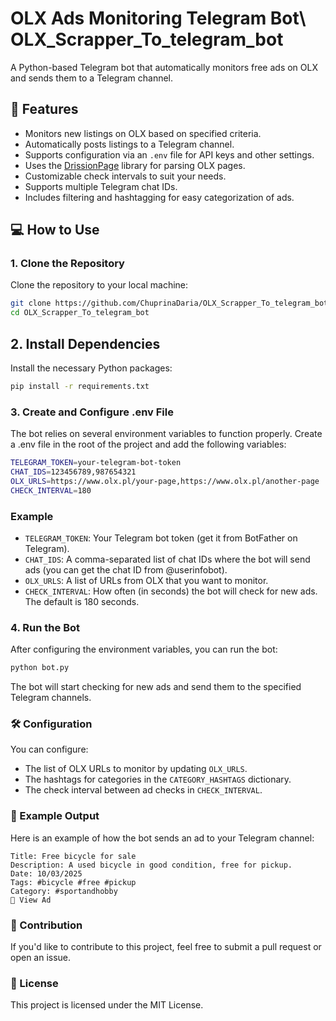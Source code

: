 # OLX Ads Monitoring Telegram Bot\ OLX_Scrapper_To_telegram_bot

A Python-based Telegram bot that automatically monitors free ads on OLX and sends them to a Telegram channel.

## 🚀 Features

- Monitors new listings on OLX based on specified criteria.
- Automatically posts listings to a Telegram channel.
- Supports configuration via an `.env` file for API keys and other settings.
- Uses the [DrissionPage](https://github.com/michiya/DrissionPage) library for parsing OLX pages.
- Customizable check intervals to suit your needs.
- Supports multiple Telegram chat IDs.
- Includes filtering and hashtagging for easy categorization of ads.

## 💻 How to Use

### 1. Clone the Repository

Clone the repository to your local machine:

```bash
git clone https://github.com/ChuprinaDaria/OLX_Scrapper_To_telegram_bot.git
cd OLX_Scrapper_To_telegram_bot
``` 

## 2. Install Dependencies

Install the necessary Python packages:

```bash
pip install -r requirements.txt
```

### 3. Create and Configure .env File

The bot relies on several environment variables to function properly. Create a .env file in the root of the project and add the following variables:

```bash
TELEGRAM_TOKEN=your-telegram-bot-token
CHAT_IDS=123456789,987654321
OLX_URLS=https://www.olx.pl/your-page,https://www.olx.pl/another-page
CHECK_INTERVAL=180
```

### Example

- `TELEGRAM_TOKEN`: Your Telegram bot token (get it from BotFather on Telegram).
- `CHAT_IDS`: A comma-separated list of chat IDs where the bot will send ads (you can get the chat ID from @userinfobot).
- `OLX_URLS`: A list of URLs from OLX that you want to monitor.
- `CHECK_INTERVAL`: How often (in seconds) the bot will check for new ads. The default is 180 seconds.

### 4. Run the Bot

After configuring the environment variables, you can run the bot:

```bash
python bot.py
```

The bot will start checking for new ads and send them to the specified Telegram channels.

### 🛠️ Configuration

You can configure:

- The list of OLX URLs to monitor by updating `OLX_URLS`.
- The hashtags for categories in the `CATEGORY_HASHTAGS` dictionary.
- The check interval between ad checks in `CHECK_INTERVAL`.

### 💬 Example Output

Here is an example of how the bot sends an ad to your Telegram channel:

```
Title: Free bicycle for sale
Description: A used bicycle in good condition, free for pickup.
Date: 10/03/2025
Tags: #bicycle #free #pickup
Category: #sportandhobby
🔗 View Ad
```

### 🎯 Contribution

If you'd like to contribute to this project, feel free to submit a pull request or open an issue.

### 📄 License

This project is licensed under the MIT License.

